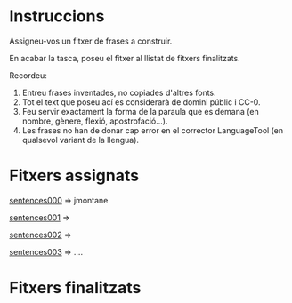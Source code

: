 # Instruccions
Assigneu-vos un fitxer de frases a construir.

En acabar la tasca, poseu el fitxer al llistat de fitxers finalitzats. 

Recordeu:
1. Entreu frases inventades, no copiades d'altres fonts.
2. Tot el text que poseu ací es considerarà de domini públic i CC-0.
3. Feu servir exactament la forma de la paraula que es demana (en nombre, gènere, flexió, apostrofació...). 
4. Les frases no han de donar cap error en el corrector LanguageTool (en qualsevol variant de la llengua).

# Fitxers assignats
[sentences000](./sentences000) => jmontane

[sentences001](./sentences001) =>

[sentences002](./sentences002) =>

[sentences003](./sentences003) =>
....

# Fitxers finalitzats

